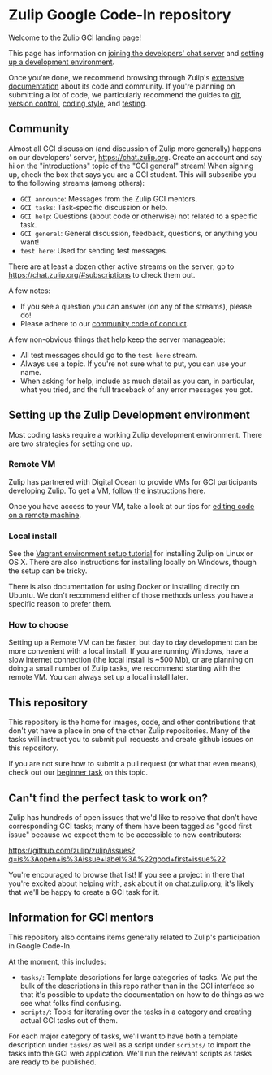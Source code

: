 # Zulip Google Code-In repository

Welcome to the Zulip GCI landing page!

This page has information on [joining the developers' chat server](#community) and
[setting up a development environment](#setting-up-the-zulip-development-environment).

Once you're done, we recommend browsing through Zulip's
[extensive documentation](http://zulip.readthedocs.io/en/latest/readme-symlink.html)
about its code and community. If you're planning on submitting a lot of code, we
particularly recommend the guides to
[git](https://zulip.readthedocs.io/en/latest/git-guide.html),
[version control](https://zulip.readthedocs.io/en/latest/version-control.html),
[coding style](https://zulip.readthedocs.io/en/latest/code-style.html), and
[testing](https://zulip.readthedocs.io/en/latest/testing.html).

## Community

Almost all GCI discussion (and discussion of Zulip more generally) happens
on our developers' server, https://chat.zulip.org. Create an account
and say hi on the "introductions" topic of the "GCI general" stream! When
signing up, check the box that says you are a GCI student.
This will subscribe you to the following streams (among others):

* `GCI announce`: Messages from the Zulip GCI mentors.
* `GCI tasks`: Task-specific discussion or help.
* `GCI help`: Questions (about code or otherwise) not related to a specific task.
* `GCI general`: General discussion, feedback, questions, or anything you want!
* `test here`: Used for sending test messages.

There are at least a dozen other active streams on the server; go to
https://chat.zulip.org/#subscriptions to check them out.

A few notes:
* If you see a question you can answer (on any of the streams), please do!
* Please adhere to our
  [community code of conduct](https://zulip.readthedocs.io/en/latest/code-of-conduct.html).

A few non-obvious things that help keep the server manageable:
* All test messages should go to the `test here` stream.
* Always use a topic. If you're not sure what to put, you can use your name.
* When asking for help, include as much detail as you can, in particular,
  what you tried, and the full traceback of any error messages you got.

## Setting up the Zulip Development environment

Most coding tasks require a working Zulip development environment. There are
two strategies for setting one up.

### Remote VM

Zulip has partnered with Digital Ocean to provide VMs for GCI
participants developing Zulip.  To get a VM,
[follow the instructions here](https://github.com/zulip/zulip-gci/blob/master/request-remote-dev.md).

Once you have access to your VM, take a look at our tips for
[editing code on a remote machine](https://zulip.readthedocs.io/en/latest/dev-remote.html#editing-code-on-the-remote-machine).

### Local install

See the
[Vagrant environment setup tutorial](https://zulip.readthedocs.io/en/latest/dev-env-first-time-contributors.html)
for installing Zulip on Linux or OS X. There are also instructions for installing locally on Windows, though the setup can be tricky.

There is also documentation for using Docker or installing directly on
Ubuntu. We don't recommend either of those methods unless you have a
specific reason to prefer them.

### How to choose

Setting up a Remote VM can be faster, but day to day development can be more
convenient with a local install. If you are running Windows, have a slow
internet connection (the local install is ~500 Mb), or are planning on doing
a small number of Zulip tasks, we recommend starting with the remote VM.
You can always set up a local install later.

## This repository

This repository is the home for images, code, and other contributions that
don't yet have a place in one of the other Zulip repositories. Many of the
tasks will instruct you to submit pull requests and create github issues on
this repository.

If you are not sure how to submit a pull request (or what that even means), check out our
[beginner task](https://github.com/zulip/zulip-gci/tree/master/submit-a-pull-request)
on this topic.

## Can't find the perfect task to work on?

Zulip has hundreds of open issues that we'd like to resolve that don't
have corresponding GCI tasks; many of them have been tagged as
"good first issue" because we expect them to be accessible to new contributors:

https://github.com/zulip/zulip/issues?q=is%3Aopen+is%3Aissue+label%3A%22good+first+issue%22

You're encouraged to browse that list!  If you see a project in there
that you're excited about helping with, ask about it on
chat.zulip.org; it's likely that we'll be happy to create a GCI task
for it.

## Information for GCI mentors

This repository also contains items generally related to Zulip's
participation in Google Code-In.

At the moment, this includes:

* `tasks/`: Template descriptions for large categories of tasks.  We
  put the bulk of the descriptions in this repo rather than in the GCI
  interface so that it's possible to update the documentation on how
  to do things as we see what folks find confusing.
* `scripts/`: Tools for iterating over the tasks in a category and
  creating actual GCI tasks out of them.

For each major category of tasks, we'll want to have both a template
description under `tasks/` as well as a script under `scripts/` to import
the tasks into the GCI web application.  We'll run the relevant scripts
as tasks are ready to be published.
